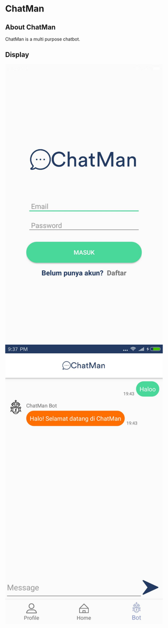 # ChatMan

## About ChatMan

ChatMan is a multi purpose chatbot.  

## Display
![login](photoshop_assets/login_page.jpg?raw=true "login")    
![bot_chatroom](photoshop_assets/bot_chatroom.jpg?raw=true "bot_chatroom")    

